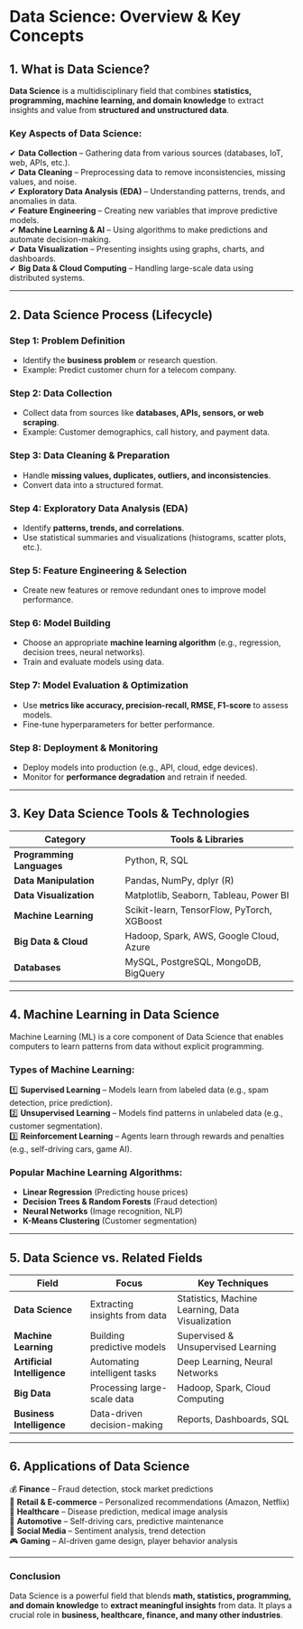 # **Data Science: Overview & Key Concepts**  

## **1. What is Data Science?**  
**Data Science** is a multidisciplinary field that combines **statistics, programming, machine learning, and domain knowledge** to extract insights and value from **structured and unstructured data**.

### **Key Aspects of Data Science:**
✔ **Data Collection** – Gathering data from various sources (databases, IoT, web, APIs, etc.).  
✔ **Data Cleaning** – Preprocessing data to remove inconsistencies, missing values, and noise.  
✔ **Exploratory Data Analysis (EDA)** – Understanding patterns, trends, and anomalies in data.  
✔ **Feature Engineering** – Creating new variables that improve predictive models.  
✔ **Machine Learning & AI** – Using algorithms to make predictions and automate decision-making.  
✔ **Data Visualization** – Presenting insights using graphs, charts, and dashboards.  
✔ **Big Data & Cloud Computing** – Handling large-scale data using distributed systems.  

---

## **2. Data Science Process (Lifecycle)**  

### **Step 1: Problem Definition**  
- Identify the **business problem** or research question.  
- Example: Predict customer churn for a telecom company.

### **Step 2: Data Collection**  
- Collect data from sources like **databases, APIs, sensors, or web scraping**.  
- Example: Customer demographics, call history, and payment data.

### **Step 3: Data Cleaning & Preparation**  
- Handle **missing values, duplicates, outliers, and inconsistencies**.  
- Convert data into a structured format.

### **Step 4: Exploratory Data Analysis (EDA)**  
- Identify **patterns, trends, and correlations**.  
- Use statistical summaries and visualizations (histograms, scatter plots, etc.).

### **Step 5: Feature Engineering & Selection**  
- Create new features or remove redundant ones to improve model performance.

### **Step 6: Model Building**  
- Choose an appropriate **machine learning algorithm** (e.g., regression, decision trees, neural networks).  
- Train and evaluate models using data.

### **Step 7: Model Evaluation & Optimization**  
- Use **metrics like accuracy, precision-recall, RMSE, F1-score** to assess models.  
- Fine-tune hyperparameters for better performance.

### **Step 8: Deployment & Monitoring**  
- Deploy models into production (e.g., API, cloud, edge devices).  
- Monitor for **performance degradation** and retrain if needed.

---

## **3. Key Data Science Tools & Technologies**  

| **Category** | **Tools & Libraries** |
|-------------|----------------------|
| **Programming Languages** | Python, R, SQL |
| **Data Manipulation** | Pandas, NumPy, dplyr (R) |
| **Data Visualization** | Matplotlib, Seaborn, Tableau, Power BI |
| **Machine Learning** | Scikit-learn, TensorFlow, PyTorch, XGBoost |
| **Big Data & Cloud** | Hadoop, Spark, AWS, Google Cloud, Azure |
| **Databases** | MySQL, PostgreSQL, MongoDB, BigQuery |

---

## **4. Machine Learning in Data Science**  

Machine Learning (ML) is a core component of Data Science that enables computers to learn patterns from data without explicit programming.

### **Types of Machine Learning:**
1️⃣ **Supervised Learning** – Models learn from labeled data (e.g., spam detection, price prediction).  
2️⃣ **Unsupervised Learning** – Models find patterns in unlabeled data (e.g., customer segmentation).  
3️⃣ **Reinforcement Learning** – Agents learn through rewards and penalties (e.g., self-driving cars, game AI).  

### **Popular Machine Learning Algorithms:**
- **Linear Regression** (Predicting house prices)
- **Decision Trees & Random Forests** (Fraud detection)
- **Neural Networks** (Image recognition, NLP)
- **K-Means Clustering** (Customer segmentation)

---

## **5. Data Science vs. Related Fields**  

| **Field** | **Focus** | **Key Techniques** |
|-----------|-----------|--------------------|
| **Data Science** | Extracting insights from data | Statistics, Machine Learning, Data Visualization |
| **Machine Learning** | Building predictive models | Supervised & Unsupervised Learning |
| **Artificial Intelligence** | Automating intelligent tasks | Deep Learning, Neural Networks |
| **Big Data** | Processing large-scale data | Hadoop, Spark, Cloud Computing |
| **Business Intelligence** | Data-driven decision-making | Reports, Dashboards, SQL |

---

## **6. Applications of Data Science**  

💰 **Finance** – Fraud detection, stock market predictions  
🛒 **Retail & E-commerce** – Personalized recommendations (Amazon, Netflix)  
🏥 **Healthcare** – Disease prediction, medical image analysis  
🚗 **Automotive** – Self-driving cars, predictive maintenance  
📱 **Social Media** – Sentiment analysis, trend detection  
🎮 **Gaming** – AI-driven game design, player behavior analysis  

---

### **Conclusion**  

Data Science is a powerful field that blends **math, statistics, programming, and domain knowledge** to **extract meaningful insights** from data. It plays a crucial role in **business, healthcare, finance, and many other industries**.
